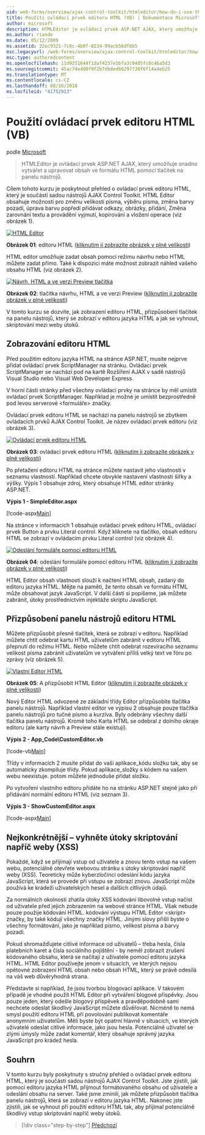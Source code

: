 ```yaml
---
uid: web-forms/overview/ajax-control-toolkit/htmleditor/how-do-i-use-the-html-editor-control-vb
title: Použití ovládací prvek editoru HTML (VB) | Dokumentace Microsoftu
author: microsoft
description: HTMLEditor je ovládací prvek ASP.NET AJAX, který umožňuje snadno vytvářet a upravovat obsah ve formátu HTML pomocí tlačítek na panelu nástrojů.
ms.author: riande
ms.date: 05/12/2009
ms.assetid: 32ec9321-7c8c-4b0f-8234-99acb56df6b5
msc.legacyurl: /web-forms/overview/ajax-control-toolkit/htmleditor/how-do-i-use-the-html-editor-control-vb
msc.type: authoredcontent
ms.openlocfilehash: 11d9251644f1daf4257e1bfa3c9405fc0c46a5d3
ms.sourcegitcommit: 45ac74e400f9f2b7dbded66297730f6f14a4eb25
ms.translationtype: MT
ms.contentlocale: cs-CZ
ms.lasthandoff: 08/16/2018
ms.locfileid: "41752913"
---
```

<a name="how-do-i-use-the-html-editor-control-vb"></a>Použití ovládací prvek editoru HTML (VB)
====================
podle [Microsoft](https://github.com/microsoft)

> HTMLEditor je ovládací prvek ASP.NET AJAX, který umožňuje snadno vytvářet a upravovat obsah ve formátu HTML pomocí tlačítek na panelu nástrojů.


Cílem tohoto kurzu je poskytnout přehled o ovládací prvek editoru HTML, který je součástí sadou nástrojů AJAX Control Toolkit. HTML Editor obsahuje možnosti pro změnu velikosti písma, výběru písma, změna barvy pozadí, úprava barvu popředí přidávat odkazy, obrázky, přidání, Změna zarovnání textu a provádění vyjmutí, kopírování a vložení operace (viz obrázek 1).


[![HTML Editor](how-do-i-use-the-html-editor-control-vb/_static/image1.jpg)](how-do-i-use-the-html-editor-control-vb/_static/image1.png)

**Obrázek 01**: editoru HTML ([kliknutím ji zobrazíte obrázek v plné velikosti](how-do-i-use-the-html-editor-control-vb/_static/image2.png))


HTML editor umožňuje zadat obsah pomocí režimu návrhu nebo HTML můžete zadat přímo. Také k dispozici máte možnost zobrazit náhled vašeho obsahu HTML (viz obrázek 2).


[![Návrh, HTML a ve verzi Preview tlačítka](how-do-i-use-the-html-editor-control-vb/_static/image2.jpg)](how-do-i-use-the-html-editor-control-vb/_static/image3.png)

**Obrázek 02**: tlačítka návrhu, HTML a ve verzi Preview ([kliknutím ji zobrazíte obrázek v plné velikosti](how-do-i-use-the-html-editor-control-vb/_static/image4.png))


V tomto kurzu se dozvíte, jak zobrazení editoru HTML, přizpůsobení tlačítek na panelu nástrojů, který se zobrazí v editoru jazyka HTML a jak se vyhnout, skriptování mezi weby útoků.

## <a name="displaying-the-html-editor"></a>Zobrazování editoru HTML

Před použitím editoru jazyka HTML na stránce ASP.NET, musíte nejprve přidat ovládací prvek ScriptManager na stránku. Ovládací prvek ScriptManager se nachází pod na kartě Rozšíření AJAX v sadě nástrojů Visual Studio nebo Visual Web Developer Express.

V horní části stránky před všechny ovládací prvky na stránce by měl umístit ovládací prvek ScriptManager. Například je možné je umístit bezprostředně pod levou serverové &lt;formuláře&gt; značky.

Ovládací prvek editoru HTML se nachází na panelu nástrojů se zbytkem ovládacích prvků AJAX Control Toolkit. Je název ovládací prvek editoru (viz obrázek 3).


[![Ovládací prvek editoru HTML](how-do-i-use-the-html-editor-control-vb/_static/image3.jpg)](how-do-i-use-the-html-editor-control-vb/_static/image5.png)

**Obrázek 03**: ovládací prvek editoru HTML ([kliknutím ji zobrazíte obrázek v plné velikosti](how-do-i-use-the-html-editor-control-vb/_static/image6.png))


Po přetažení editoru HTML na stránce můžete nastavit jeho vlastnosti v seznamu vlastností. Například chcete obvykle nastavení vlastností šířky a výšky. Výpis 1 obsahuje zdroj, který obsahuje HTML editor stránky ASP.NET.

**Výpis 1 - SimpleEditor.aspx**

[!code-aspx[Main](how-do-i-use-the-html-editor-control-vb/samples/sample1.aspx)]

Na stránce v informacích 1 obsahuje ovládací prvek editoru HTML, ovládací prvek Button a prvku Literal control. Když kliknete na tlačítko, obsah editoru HTML se zobrazí v ovládacím prvku Literal control (viz obrázek 4).


[![Odeslání formuláře pomocí editoru HTML](how-do-i-use-the-html-editor-control-vb/_static/image4.jpg)](how-do-i-use-the-html-editor-control-vb/_static/image7.png)

**Obrázek 04**: odeslání formuláře pomocí editoru HTML ([kliknutím ji zobrazíte obrázek v plné velikosti](how-do-i-use-the-html-editor-control-vb/_static/image8.png))


HTML Editor obsah vlastnosti slouží k načtení HTML obsah, zadaný do editoru jazyka HTML. Mějte na paměti, že tento obsah ve formátu HTML může obsahovat jazyk JavaScript. V další části si popíšeme, jak můžete zabránit, útoky prostřednictvím injektáže skriptu JavaScript.

## <a name="customizing-the-html-editor-toolbar"></a>Přizpůsobení panelu nástrojů editoru HTML

Můžete přizpůsobit přesně tlačítek, která se zobrazí v editoru. Například můžete chtít odebrat kartu HTML uživatelům zabránit v editoru HTML přepnutí do režimu HTML. Nebo můžete chtít odebrat rozevíracího seznamu velikost písma zabránit uživatelům ve vytváření příliš velký text ve fóru po zprávy (viz obrázek 5).


[![Vlastní Editor HTML](how-do-i-use-the-html-editor-control-vb/_static/image5.jpg)](how-do-i-use-the-html-editor-control-vb/_static/image9.png)

**Obrázek 05**: A přizpůsobit HTML Editor ([kliknutím ji zobrazíte obrázek v plné velikosti](how-do-i-use-the-html-editor-control-vb/_static/image10.png))


Nový Editor HTML odvozené ze základní třídy Editor přizpůsobíte tlačítka panelu nástrojů. Například vlastní editor ve výpisu 2 obsahuje pouze tlačítka panelu nástrojů pro tučné písmo a kurzíva. Byly odebrány všechny další tlačítka panelu nástrojů. Kromě toho Karta HTML se odebral z dolního okraje editoru (ale karty návrh a Preview stále existují).

**Výpis 2 - App\_Code\CustomEditor.vb**

[!code-vb[Main](how-do-i-use-the-html-editor-control-vb/samples/sample2.vb)]

Třídy v informacích 2 musíte přidat do vaší aplikace\_kódu složku tak, aby se automaticky zkompiluje třídy. Pokud aplikace\_složky s kódem na vašem webu neexistuje. potom můžete jednoduše přidat složku.

Po vytvoření vlastního editoru přidáte ho na stránku ASP.NET stejně jako při přidávání normální editoru HTML (viz seznam 3).

**Výpis 3 - ShowCustomEditor.aspx**

[!code-aspx[Main](how-do-i-use-the-html-editor-control-vb/samples/sample3.aspx)]

## <a name="avoiding-cross-site-scripting-xss-attacks"></a>Nejkonkrétnější – vyhněte útoky skriptování napříč weby (XSS)

Pokaždé, když se přijímají vstup od uživatele a znovu tento vstup na vašem webu, potenciálně otevřete webovou stránku s útoky skriptování napříč weby (XSS). Teoreticky může kyberzločinci odeslání kódu jazyka JavaScript, která se provede při vstupu se zobrazí znovu. JavaScript může používá ke krádeži uživatelských hesel a dalších citlivých údajů.

Za normálních okolností zhatila útoky XSS kódování libovolné vstup načíst od uživatele před jejich zobrazením na webové stránce HTML. Však nebude pouze použije kódování HTML. kódování výstupu HTML Editor &lt;skript&gt; značky, by také kódují všechny značky HTML. Jinými slovy přišli byste o všechny formátování, jako je například písmo, velikost písma a barvy pozadí.

Pokud shromažďujete citlivé informace od uživatelů – třeba hesla, čísla platebních karet a čísla sociálního pojištění - by neměl zobrazit zrušení kódovaného obsahu, která se načítají z uživatele pomocí editoru jazyka HTML. HTML Editor používejte jenom v situacích, ve kterých nejsou opětovné zobrazení HTML obsah nebo obsah HTML, který se právě odesílá na váš web důvěryhodná strana.

Představte si například, že jsou tvorbou blogovací aplikace. V takovém případě je vhodné použít HTML Editor při vytváření blogové příspěvky. Jsou pouze jeden, který odešle blogový příspěvek a pravděpodobně sami nechcete odeslat škodlivý JavaScript můžete důvěřovat. Nicméně to nemá smysl použití editoru HTML při povolování publikovat komentáře anonymním uživatelům. Měli byste být opatrní hlavně v situacích, ve kterých uživatelé odeslat citlivé informace, jako jsou hesla. Potenciálně uživatel se zlými úmysly může zadat komentář, který obsahuje správný jazyka JavaScript pro krádež hesla.

## <a name="summary"></a>Souhrn

V tomto kurzu byly poskytnuty s stručný přehled o ovládací prvek editoru HTML, který je součástí sadou nástrojů AJAX Control Toolkit. Jste zjistili, jak pomocí editoru jazyka HTML přijmout formátovaného obsahu od uživatele a odeslání obsahu na server. Také jsme zmínili, jak můžete přizpůsobit tlačítka panelu nástrojů, která se zobrazí v editoru jazyka HTML. Nakonec jste zjistili, jak se vyhnout při použití editoru HTML tak, aby přijímal potenciálně škodlivý vstup skriptování napříč weby útoků.

> [!div class="step-by-step"]
> [Předchozí](how-do-i-use-the-html-editor-control-cs.md)
